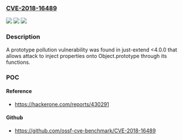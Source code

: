 ### [CVE-2018-16489](https://cve.mitre.org/cgi-bin/cvename.cgi?name=CVE-2018-16489)
![](https://img.shields.io/static/v1?label=Product&message=just-extend&color=blue)
![](https://img.shields.io/static/v1?label=Version&message=n%2Fa&color=blue)
![](https://img.shields.io/static/v1?label=Vulnerability&message=Denial%20of%20Service%20(CWE-400)&color=brighgreen)

### Description

A prototype pollution vulnerability was found in just-extend <4.0.0 that allows attack to inject properties onto Object.prototype through its functions.

### POC

#### Reference
- https://hackerone.com/reports/430291

#### Github
- https://github.com/ossf-cve-benchmark/CVE-2018-16489

